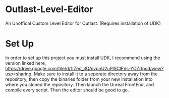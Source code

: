 # Outlast-Level-Editor
An Unoffical Custom Level Editor for Outlast. (Requires installation of UDK)

# Set Up
In order to set up this project you must install UDK, I recommend using the version linked here, https://drive.google.com/file/d/1IZed_3QAivpnU2uPlSClFVs-YOZrIpcd/view?usp=sharing. Make sure to install it to a seperate directory away from the repository, then copy the binaries folder from your new installation into where you cloned the repository. Then launch the Unreal FrontEnd, and compile every script. Then the editor should be good to go.
